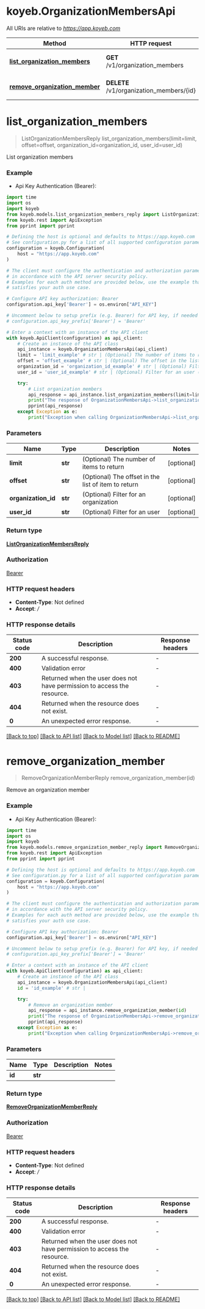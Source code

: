 # koyeb.OrganizationMembersApi

All URIs are relative to *https://app.koyeb.com*

Method | HTTP request | Description
------------- | ------------- | -------------
[**list_organization_members**](OrganizationMembersApi.md#list_organization_members) | **GET** /v1/organization_members | List organization members
[**remove_organization_member**](OrganizationMembersApi.md#remove_organization_member) | **DELETE** /v1/organization_members/{id} | Remove an organization member


# **list_organization_members**
> ListOrganizationMembersReply list_organization_members(limit=limit, offset=offset, organization_id=organization_id, user_id=user_id)

List organization members

### Example

* Api Key Authentication (Bearer):
```python
import time
import os
import koyeb
from koyeb.models.list_organization_members_reply import ListOrganizationMembersReply
from koyeb.rest import ApiException
from pprint import pprint

# Defining the host is optional and defaults to https://app.koyeb.com
# See configuration.py for a list of all supported configuration parameters.
configuration = koyeb.Configuration(
    host = "https://app.koyeb.com"
)

# The client must configure the authentication and authorization parameters
# in accordance with the API server security policy.
# Examples for each auth method are provided below, use the example that
# satisfies your auth use case.

# Configure API key authorization: Bearer
configuration.api_key['Bearer'] = os.environ["API_KEY"]

# Uncomment below to setup prefix (e.g. Bearer) for API key, if needed
# configuration.api_key_prefix['Bearer'] = 'Bearer'

# Enter a context with an instance of the API client
with koyeb.ApiClient(configuration) as api_client:
    # Create an instance of the API class
    api_instance = koyeb.OrganizationMembersApi(api_client)
    limit = 'limit_example' # str | (Optional) The number of items to return (optional)
    offset = 'offset_example' # str | (Optional) The offset in the list of item to return (optional)
    organization_id = 'organization_id_example' # str | (Optional) Filter for an organization (optional)
    user_id = 'user_id_example' # str | (Optional) Filter for an user (optional)

    try:
        # List organization members
        api_response = api_instance.list_organization_members(limit=limit, offset=offset, organization_id=organization_id, user_id=user_id)
        print("The response of OrganizationMembersApi->list_organization_members:\n")
        pprint(api_response)
    except Exception as e:
        print("Exception when calling OrganizationMembersApi->list_organization_members: %s\n" % e)
```



### Parameters

Name | Type | Description  | Notes
------------- | ------------- | ------------- | -------------
 **limit** | **str**| (Optional) The number of items to return | [optional] 
 **offset** | **str**| (Optional) The offset in the list of item to return | [optional] 
 **organization_id** | **str**| (Optional) Filter for an organization | [optional] 
 **user_id** | **str**| (Optional) Filter for an user | [optional] 

### Return type

[**ListOrganizationMembersReply**](ListOrganizationMembersReply.md)

### Authorization

[Bearer](../README.md#Bearer)

### HTTP request headers

 - **Content-Type**: Not defined
 - **Accept**: */*

### HTTP response details
| Status code | Description | Response headers |
|-------------|-------------|------------------|
**200** | A successful response. |  -  |
**400** | Validation error |  -  |
**403** | Returned when the user does not have permission to access the resource. |  -  |
**404** | Returned when the resource does not exist. |  -  |
**0** | An unexpected error response. |  -  |

[[Back to top]](#) [[Back to API list]](../README.md#documentation-for-api-endpoints) [[Back to Model list]](../README.md#documentation-for-models) [[Back to README]](../README.md)

# **remove_organization_member**
> RemoveOrganizationMemberReply remove_organization_member(id)

Remove an organization member

### Example

* Api Key Authentication (Bearer):
```python
import time
import os
import koyeb
from koyeb.models.remove_organization_member_reply import RemoveOrganizationMemberReply
from koyeb.rest import ApiException
from pprint import pprint

# Defining the host is optional and defaults to https://app.koyeb.com
# See configuration.py for a list of all supported configuration parameters.
configuration = koyeb.Configuration(
    host = "https://app.koyeb.com"
)

# The client must configure the authentication and authorization parameters
# in accordance with the API server security policy.
# Examples for each auth method are provided below, use the example that
# satisfies your auth use case.

# Configure API key authorization: Bearer
configuration.api_key['Bearer'] = os.environ["API_KEY"]

# Uncomment below to setup prefix (e.g. Bearer) for API key, if needed
# configuration.api_key_prefix['Bearer'] = 'Bearer'

# Enter a context with an instance of the API client
with koyeb.ApiClient(configuration) as api_client:
    # Create an instance of the API class
    api_instance = koyeb.OrganizationMembersApi(api_client)
    id = 'id_example' # str | 

    try:
        # Remove an organization member
        api_response = api_instance.remove_organization_member(id)
        print("The response of OrganizationMembersApi->remove_organization_member:\n")
        pprint(api_response)
    except Exception as e:
        print("Exception when calling OrganizationMembersApi->remove_organization_member: %s\n" % e)
```



### Parameters

Name | Type | Description  | Notes
------------- | ------------- | ------------- | -------------
 **id** | **str**|  | 

### Return type

[**RemoveOrganizationMemberReply**](RemoveOrganizationMemberReply.md)

### Authorization

[Bearer](../README.md#Bearer)

### HTTP request headers

 - **Content-Type**: Not defined
 - **Accept**: */*

### HTTP response details
| Status code | Description | Response headers |
|-------------|-------------|------------------|
**200** | A successful response. |  -  |
**400** | Validation error |  -  |
**403** | Returned when the user does not have permission to access the resource. |  -  |
**404** | Returned when the resource does not exist. |  -  |
**0** | An unexpected error response. |  -  |

[[Back to top]](#) [[Back to API list]](../README.md#documentation-for-api-endpoints) [[Back to Model list]](../README.md#documentation-for-models) [[Back to README]](../README.md)

